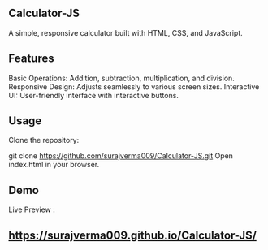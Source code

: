 ## Calculator-JS
A simple, responsive calculator built with HTML, CSS, and JavaScript.

## Features
Basic Operations: Addition, subtraction, multiplication, and division.
Responsive Design: Adjusts seamlessly to various screen sizes.
Interactive UI: User-friendly interface with interactive buttons.
## Usage
Clone the repository:

git clone https://github.com/surajverma009/Calculator-JS.git
Open index.html in your browser.
## Demo
Live Preview :
## https://surajverma009.github.io/Calculator-JS/
